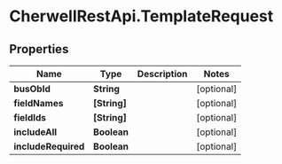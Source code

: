 # CherwellRestApi.TemplateRequest

## Properties
Name | Type | Description | Notes
------------ | ------------- | ------------- | -------------
**busObId** | **String** |  | [optional] 
**fieldNames** | **[String]** |  | [optional] 
**fieldIds** | **[String]** |  | [optional] 
**includeAll** | **Boolean** |  | [optional] 
**includeRequired** | **Boolean** |  | [optional] 


